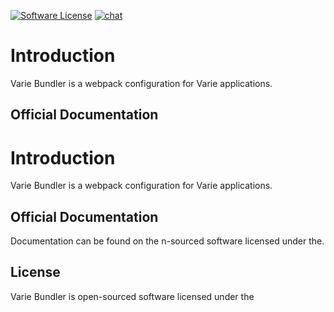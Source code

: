 [![Software License](https://img.shields.io/badge/license-MIT-brightgreen.svg?style=flat-square)](https://github.com/variejs/framework/blob/master/LICENSE) [![chat](https://img.shields.io/badge/chat-discord-7289DA.svg?style=flat-square)](https://discordapp.com/invite/yjBtbvm)

# Introduction

Varie Bundler is a webpack configuration for Varie applications.

## Official Documentation

# Introduction

Varie Bundler is a webpack configuration for Varie applications.

## Official Documentation

Documentation can be found on the n-sourced software licensed under the.

## License

Varie Bundler is open-sourced software licensed under the
 
